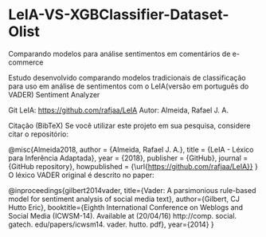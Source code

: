 # LeIA-VS-XGBClassifier-Dataset-Olist
Comparando modelos para análise sentimentos em comentários de e-commerce


Estudo desenvolvido comparando modelos tradicionais de classificação para uso em análise de sentimentos
com o LeIA(versão em português do VADER) Sentiment Analyzer

Git LeIA: https://github.com/rafjaa/LeIA   Autor: Almeida, Rafael J. A.

Citação (BibTeX)
Se você utilizar este projeto em sua pesquisa, considere citar o repositório:

@misc{Almeida2018,
  author = {Almeida, Rafael J. A.},
  title = {LeIA - Léxico para Inferência Adaptada},
  year = {2018},
  publisher = {GitHub},
  journal = {GitHub repository},
  howpublished = {\url{https://github.com/rafjaa/LeIA}}
}
O léxico VADER original é descrito no paper:

@inproceedings{gilbert2014vader,
  title={Vader: A parsimonious rule-based model for sentiment analysis of social media text},
  author={Gilbert, CJ Hutto Eric},
  booktitle={Eighth International Conference on Weblogs and Social Media (ICWSM-14). Available at (20/04/16) http://comp. social. gatech. edu/papers/icwsm14. vader. hutto. pdf},
  year={2014}
}
